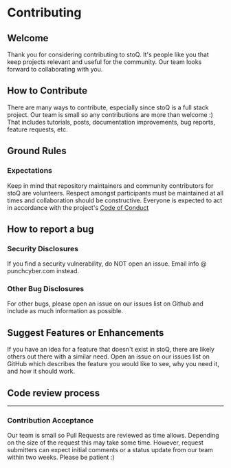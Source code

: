 # Contributing

## Welcome

Thank you for considering contributing to stoQ. It's people like you that keep
projects relevant and useful for the community. Our team looks forward to
collaborating with you.

## How to Contribute

There are many ways to contribute, especially since stoQ is a full stack project.
Our team is small so any contributions are more than welcome :) That includes
tutorials, posts, documentation improvements, bug reports, feature requests, etc.

## Ground Rules

### Expectations

Keep in mind that repository maintainers and community contributors for stoQ
are volunteers. Respect amongst participants must be maintained at all times
and collaboration should be constructive. Everyone is expected to act in
accordance with the project's [Code of Conduct](CODE_OF_CONDUCT.md)

## How to report a bug

### Security Disclosures

If you find a security vulnerability, do NOT open an issue.
Email info @ punchcyber.com instead.

### Other Bug Disclosures

For other bugs, please open an issue on our issues list on Github and include
as much information as possible.

## Suggest Features or Enhancements

If you have an idea for a feature that doesn't exist in stoQ, there
are likely others out there with a similar need. Open an issue on our issues
list on GitHub which describes the feature you would like to see, why you
need it, and how it should work.

## Code review process

---

### Contribution Acceptance

Our team is small so Pull Requests are reviewed as time allows. Depending on
the size of the request this may take some time. However, request submitters
can expect initial comments or a status update from our team within two weeks.
Please be patient :)
